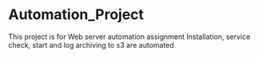 # Automation_Project
This project is for Web server automation assignment
Installation, service check, start and log archiving to s3 are automated
